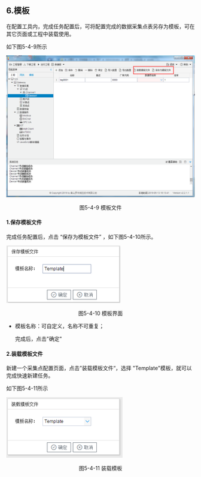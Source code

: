 ## 6.模板

在配置工具内，完成任务配置后，可将配置完成的数据采集点表另存为模板，可在其它页面或工程中装载使用。

如下图5-4-9所示

![1557128472581](../../assets/模板文件.png)

<center>图5-4-9 模板文件</center>

#### 1.保存模板文件

完成任务配置后，点击 “保存为模板文件” ，如下图5-4-10所示。

![1557128472581](../../assets/模板保存.png)

<center>图5-4-10 模板界面</center>

- 模板名称：可自定义，名称不可重复；

  完成后，点击"确定"

#### 2.装载模板文件

新建一个采集点配置页面，点击”装载模板文件“，选择 "Template"模板，就可以完成快速新建任务。

如下图5-4-11所示

![](../../assets/装载模板.png)



<center>图5-4-11 装载模板</center>

